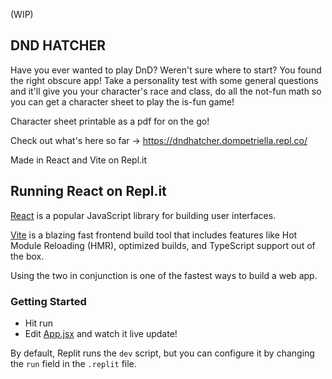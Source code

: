 (WIP)

## DND HATCHER

Have you ever wanted to play DnD?  Weren't sure where to start?  You found the right obscure app!
Take a personality test with some general questions and it'll give you your character's
race and class, do all the not-fun math so you can get a character sheet to play the is-fun game!

Character sheet printable as a pdf for on the go!

Check out what's here so far -> https://dndhatcher.dompetriella.repl.co/

Made in React and Vite on Repl.it

## Running React on Repl.it

[React](https://reactjs.org/) is a popular JavaScript library for building user interfaces.

[Vite](https://vitejs.dev/) is a blazing fast frontend build tool that includes features like Hot Module Reloading (HMR), optimized builds, and TypeScript support out of the box.

Using the two in conjunction is one of the fastest ways to build a web app.

### Getting Started
- Hit run
- Edit [App.jsx](#src/App.jsx) and watch it live update!

By default, Replit runs the `dev` script, but you can configure it by changing the `run` field in the `.replit` file.

